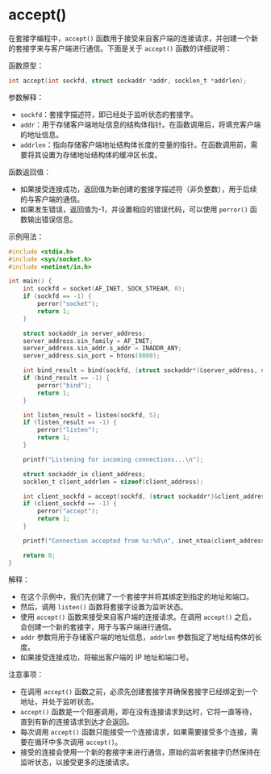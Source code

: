 # accept()

在套接字编程中，`accept()` 函数用于接受来自客户端的连接请求，并创建一个新的套接字来与客户端进行通信。下面是关于 `accept()` 函数的详细说明：

函数原型：
```c
int accept(int sockfd, struct sockaddr *addr, socklen_t *addrlen);
```

参数解释：
- `sockfd`：套接字描述符，即已经处于监听状态的套接字。
- `addr`：用于存储客户端地址信息的结构体指针。在函数调用后，将填充客户端的地址信息。
- `addrlen`：指向存储客户端地址结构体长度的变量的指针。在函数调用前，需要将其设置为存储地址结构体的缓冲区长度。

函数返回值：
- 如果接受连接成功，返回值为新创建的套接字描述符（非负整数），用于后续的与客户端的通信。
- 如果发生错误，返回值为-1，并设置相应的错误代码，可以使用 `perror()` 函数输出错误信息。

示例用法：
```c
#include <stdio.h>
#include <sys/socket.h>
#include <netinet/in.h>

int main() {
    int sockfd = socket(AF_INET, SOCK_STREAM, 0);
    if (sockfd == -1) {
        perror("socket");
        return 1;
    }

    struct sockaddr_in server_address;
    server_address.sin_family = AF_INET;
    server_address.sin_addr.s_addr = INADDR_ANY;
    server_address.sin_port = htons(8080);

    int bind_result = bind(sockfd, (struct sockaddr*)&server_address, sizeof(server_address));
    if (bind_result == -1) {
        perror("bind");
        return 1;
    }

    int listen_result = listen(sockfd, 5);
    if (listen_result == -1) {
        perror("listen");
        return 1;
    }

    printf("Listening for incoming connections...\n");

    struct sockaddr_in client_address;
    socklen_t client_addrlen = sizeof(client_address);

    int client_sockfd = accept(sockfd, (struct sockaddr*)&client_address, &client_addrlen);
    if (client_sockfd == -1) {
        perror("accept");
        return 1;
    }

    printf("Connection accepted from %s:%d\n", inet_ntoa(client_address.sin_addr), ntohs(client_address.sin_port));

    return 0;
}
```

解释：
- 在这个示例中，我们先创建了一个套接字并将其绑定到指定的地址和端口。
- 然后，调用 `listen()` 函数将套接字设置为监听状态。
- 使用 `accept()` 函数来接受来自客户端的连接请求。在调用 `accept()` 之后，会创建一个新的套接字，用于与客户端进行通信。
- `addr` 参数将用于存储客户端的地址信息，`addrlen` 参数指定了地址结构体的长度。
- 如果接受连接成功，将输出客户端的 IP 地址和端口号。

注意事项：
- 在调用 `accept()` 函数之前，必须先创建套接字并确保套接字已经绑定到一个地址，并处于监听状态。
- `accept()` 函数是一个阻塞调用，即在没有连接请求到达时，它将一直等待，直到有新的连接请求到达才会返回。
- 每次调用 `accept()` 函数只能接受一个连接请求，如果需要接受多个连接，需要在循环中多次调用 `accept()`。
- 接受的连接会使用一个新的套接字来进行通信，原始的监听套接字仍然保持在监听状态，以接受更多的连接请求。
